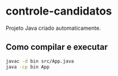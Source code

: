 # controle-candidatos

Projeto Java criado automaticamente.

## Como compilar e executar
```sh
javac -d bin src/App.java
java -cp bin App
```
